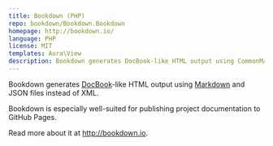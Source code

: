 ```yaml
---
title: Bookdown (PHP)
repo: bookdown/Bookdown.Bookdown
homepage: http://bookdown.io/
language: PHP
license: MIT
templates: Aura\View
description: Bookdown generates DocBook-like HTML output using CommonMark and JSON files.
---
```


Bookdown generates [DocBook](http://docbook.org)-like HTML output using [Markdown](http://daringfireball.net/projects/markdown/) and JSON files instead of XML.

Bookdown is especially well-suited for publishing project documentation to GitHub Pages.

Read more about it at <http://bookdown.io>.

